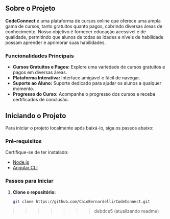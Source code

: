 
## Sobre o Projeto

**CodeConnect** é uma plataforma de cursos online que oferece uma ampla gama de cursos, tanto gratuitos quanto pagos, cobrindo diversas áreas de conhecimento. Nosso objetivo é fornecer educação acessível e de qualidade, permitindo que alunos de todas as idades e níveis de habilidade possam aprender e aprimorar suas habilidades.

### Funcionalidades Principais

- **Cursos Gratuitos e Pagos:** Explore uma variedade de cursos gratuitos e pagos em diversas áreas.
- **Plataforma Interativa:** Interface amigável e fácil de navegar.
- **Suporte ao Aluno:** Suporte dedicado para ajudar os alunos a qualquer momento.
- **Progresso do Curso:** Acompanhe o progresso dos cursos e receba certificados de conclusão.

## Iniciando o Projeto

Para iniciar o projeto localmente após baixá-lo, siga os passos abaixo:

### Pré-requisitos

Certifique-se de ter instalado:

- [Node.js](https://nodejs.org/)
- [Angular CLI](https://angular.io/cli)

### Passos para Iniciar

1. **Clone o repositório:**

   ```bash
   git clone https://github.com/CaioBernardelli/CodeConnect.git
>>>>>>> debdce5 (atualizando readme)
